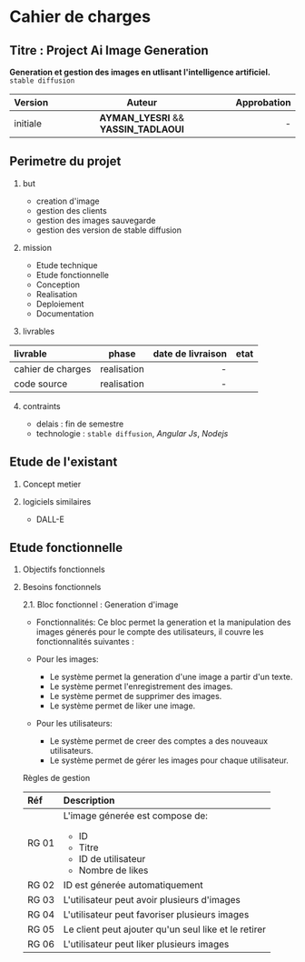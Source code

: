 # Cahier de charges

## Titre : Project Ai Image Generation

**Generation et gestion des images en utlisant l'intelligence artificiel.** `stable diffusion`

| Version  |                 Auteur                  | Approbation |
| :------- | :-------------------------------------: | ----------: |
| initiale | **AYMAN_LYESRI** && **YASSIN_TADLAOUI** |           - |

## Perimetre du projet

1. but

   - creation d'image
   - gestion des clients
   - gestion des images sauvegarde
   - gestion des version de stable diffusion

2. mission

   - Etude technique
   - Etude fonctionnelle
   - Conception
   - Realisation
   - Deploiement
   - Documentation

3. livrables

| livrable          |    phase    | date de livraison | etat |
| :---------------- | :---------: | ----------------: | :--: |
| cahier de charges | realisation |                 - |      |
| code source       | realisation |                 - |      |

4. contraints

   - delais : fin de semestre
   - technologie : `stable diffusion`, _Angular Js_, _Nodejs_

## Etude de l'existant

1. Concept metier

2. logiciels similaires
    - DALL-E

## Etude fonctionnelle

1. Objectifs fonctionnels

2. Besoins fonctionnels

    2.1. Bloc fonctionnel : Generation d'image

    - Fonctionnalités:
    Ce bloc permet la generation et la manipulation des images génerés pour le compte des utilisateurs, il couvre les fonctionnalités suivantes :

    - Pour les images:

        - Le système permet la generation d'une image a partir d'un texte.
        - Le système permet l'enregistrement des images.
        - Le système permet de supprimer des images.
        - Le système permet de liker une image.

    - Pour les utilisateurs:

        - Le système permet de creer des comptes a des nouveaux utilisateurs.
        - Le système permet de gérer les images pour chaque utilisateur.

    Règles de gestion

    | Réf   | Description                                                                                                          |
    | :---- | :-------                                                                                                             |
    | RG 01 | L'image génerée est compose de: <ul><li>ID</li><li>Titre</li><li>ID de utilisateur</li><li>Nombre de likes</li></ul> |
    | RG 02 | ID est génerée automatiquement                                                                                       |
    | RG 03 | L'utilisateur peut avoir plusieurs d'images                                                                          |
    | RG 04 | L'utilisateur peut favoriser plusieurs images                                                                        |
    | RG 05 | Le client peut ajouter qu'un seul like et le retirer                                                                 | 
    | RG 06 | L'utilisateur peut liker plusieurs images                                                                            |